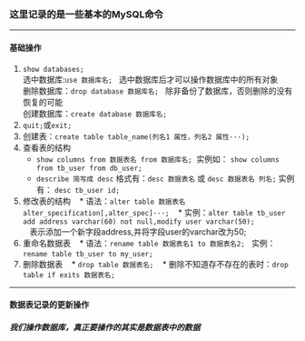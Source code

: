 ### 这里记录的是一些基本的MySQL命令

---
#### 基础操作    
1. `show databases;`     
 选中数据库:`use 数据库名;`   选中数据库后才可以操作数据库中的所有对象       
 删除数据库：`drop database 数据库名;`   除非备份了数据库，否则删除的没有恢复的可能       
 创建数据库：`create database 数据库名;`      
2. `quit;`或`exit;`         
3. 创建表：`create table table_name(列名1 属性，列名2 属性···);`      
4. 查看表的结构
    * `show columns from 数据表名 from 数据库名;`  实例如： `show columns from tb_user from db_user;`          
    * `describe 简写成 desc` 格式有：`desc 数据表名` 或 `desc 数据表名 列名;` 
    实例有： `desc tb_user id;`
5. 修改表的结构
    * 语法：`alter table 数据表名 alter_specification[,alter_spec]···;`
    * 实例：`alter table tb_user add address varchar(60) not null,modify user varchar(50);`       
    表示添加一个新字段address,并将字段user的varchar改为50;
6. 重命名数据表
    * 语法：`rename table 数据表名1 to 数据表名2;`   实例：`rename table tb_user to my_user;`
7. 删除数据表
    * `drop table 数据表名;`
    * 删除不知道存不存在的表时：`drop table if exits 数据表名;`    

---
#### 数据表记录的更新操作
##### 我们操作数据库，真正要操作的其实是数据表中的数据

